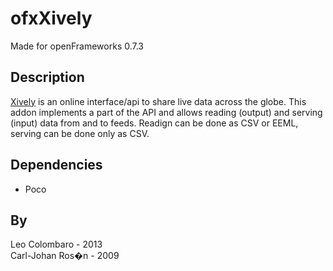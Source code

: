 ofxXively
=========

Made for openFrameworks 0.7.3

Description
-----------
[Xively](https://xively.com) is an online interface/api to share live data across the globe. This addon implements a part of the API and allows reading (output) and serving (input) data from and to feeds. Readign can be done as CSV or EEML, serving can be done only as CSV.

Dependencies
------------
- Poco

By
--
Leo Colombaro - 2013   
Carl-Johan Ros�n - 2009
